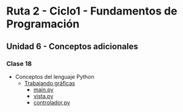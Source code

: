 # Ruta 2 - Ciclo1 - Fundamentos de Programación

## Unidad 6 - Conceptos adicionales
### Clase 18
* Conceptos del lenguaje Python
  * [Trabajando gráficas](turtle.ipynb)
    * [main.py](turtle/main.py)
    * [vista.py](turtle/vista.py)
    * [controlador.py](turtle/controlador.py)